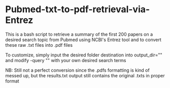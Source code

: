 # Pubmed-txt-to-pdf-retrieval-via-Entrez
This is a bash script to retrieve a summary of the first 200 papers on a desired search topic from Pubmed using NCBI's Entrez tool and to convert these raw .txt files into .pdf files

To customize, simply input the desired folder destination into output_dir=""  and modify -query "" with your own desired search terms

NB: Still not a perfect conversion since the .pdfs formatting is kind of messed up, but the results.txt output still contains the original .txts in proper format
